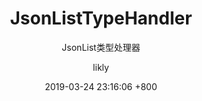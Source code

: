---
title: JsonListTypeHandler
subtitle: JsonList类型处理器
description: List与Json的相互映射。
layout: post
categories: []
tags: []
menus:
    - handler
    - json-list-type-handler
author: likly
date: 2019-03-24 23:16:06 +800
version: 1.0
---